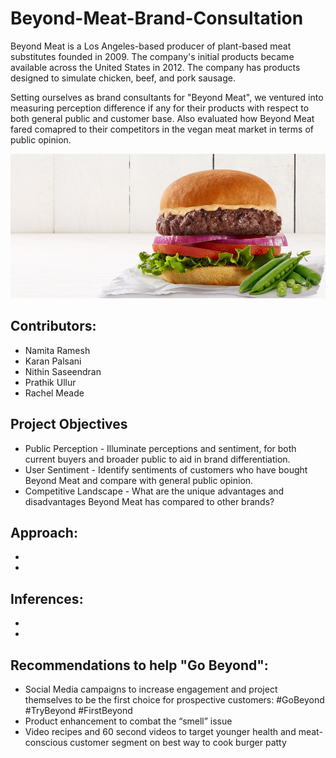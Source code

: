 # Beyond-Meat-Brand-Consultation

Beyond Meat is a Los Angeles-based producer of plant-based meat substitutes founded in 2009. The company's initial products became available across the United States in 2012. The company has products designed to simulate chicken, beef, and pork sausage.

Setting ourselves as brand consultants for "Beyond Meat", we ventured into measuring perception difference if any for their products with respect to both general public and customer base. Also evaluated how Beyond Meat fared comapred to their competitors in the vegan meat market in terms of public opinion.

![alt text](https://github.com/snithin13/Beyond-Meat-Brand-Consultation/blob/master/Images/burger-intro.png)

## Contributors:

* Namita Ramesh
* Karan Palsani
* Nithin Saseendran
* Prathik Ullur
* Rachel Meade

## Project Objectives

* Public Perception - Illuminate perceptions and sentiment, for both current buyers and broader public to aid in brand differentiation. 
* User Sentiment - Identify sentiments of customers who have bought Beyond Meat and compare with general public opinion.
* Competitive Landscape - What are the unique advantages and disadvantages Beyond Meat has compared to other brands?

## Approach:

* 
* 

## Inferences:

* 
* 

## Recommendations to help "Go Beyond":

* Social Media campaigns to increase engagement and project themselves to be the first choice for prospective customers: #GoBeyond    #TryBeyond    #FirstBeyond
* Product enhancement to combat the “smell” issue
* Video recipes and 60 second videos to target younger health and meat-conscious customer segment on best way to cook burger patty 

